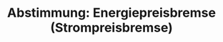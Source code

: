 ---
abstimmung:
  abstimmung: 2
  bundestagssitzung: 76
  datum: 15. Dezember 2022
  legislaturperiode: 20
categories:
- Todo
data:
- title: Abstimmungsergebnis 20221215_2.pdf
  url: /res/2025-btw/abstimmungsergebnisse/20221215_2.pdf
- title: Abstimmungsergebnis 20221215_2_xls.xlsx
  url: /res/2025-btw/abstimmungsergebnisse/20221215_2_xls.xlsx
- title: Abstimmungsergebnis 20221215_2_xls.csv
  url: /res/2025-btw/abstimmungsergebnisse_csv/20221215_2_xls.csv
documents:
- local: /res/2025-btw/drucksachen/2004685.pdf
  summary: '### Gesetzesentwurf der Fraktionen SPD, BÜNDNIS 90/DIE GRÜNEN und FDP


    Dieser Gesetzesentwurf zielt auf die Einführung einer Strompreisbremse und die
    Anpassung weiterer energierechtlicher Bestimmungen ab, um die Bevölkerung und
    Unternehmen vor den Folgen der stark gestiegenen Energiekosten zu schützen.  Die
    Strompreisbremse soll bis April 2024 greifen.


    **Kernpunkte und Ziele:**


    * Einführung einer Strompreisbremse

    * Entlastung von Stromverbrauchern

    * Abschöpfung von Überschusserlösen der Stromerzeuger

    * Stabilisierung der Übertragungsnetzentgelte

    * Anpassung energierechtlicher Bestimmungen'
  title: Drucksache 20/4685
  url: https://dserver.bundestag.de/btd/20/046/2004685.pdf
- local: /res/2025-btw/drucksachen/2004915.pdf
  summary: '### Beschlussempfehlung und Bericht des Ausschusses für Klimaschutz und
    Energie


    Der Ausschuss empfiehlt die Annahme des geänderten Gesetzentwurfs zur Einführung
    einer Strompreisbremse.  **Kernpunkte und Ziele:** Einführung einer Strompreisbremse
    bis April 2024, Entlastung von Stromverbrauchern,  Abschöpfung von Überschusserlösen
    der Stromerzeugung, Änderung energierechtlicher Bestimmungen.

    '
  title: Drucksache 20/4915
  url: https://dserver.bundestag.de/btd/20/049/2004915.pdf
ergebnis:
  AfD:
    enthaltung: 68
    gesamt: 78
    ja: 1
    nein: 0
    nichtabgegeben: 9
    ungueltig: 0
  Bündnis 90/Die Grünen:
    enthaltung: 0
    gesamt: 118
    ja: 105
    nein: 0
    nichtabgegeben: 13
    ungueltig: 0
  CDU/CSU:
    enthaltung: 0
    gesamt: 197
    ja: 0
    nein: 186
    nichtabgegeben: 11
    ungueltig: 0
  Die Linke:
    enthaltung: 31
    gesamt: 39
    ja: 0
    nein: 0
    nichtabgegeben: 8
    ungueltig: 0
  FDP:
    enthaltung: 0
    gesamt: 92
    ja: 86
    nein: 0
    nichtabgegeben: 6
    ungueltig: 0
  Fraktionslos:
    enthaltung: 2
    gesamt: 6
    ja: 1
    nein: 1
    nichtabgegeben: 2
    ungueltig: 0
  SPD:
    enthaltung: 0
    gesamt: 205
    ja: 180
    nein: 0
    nichtabgegeben: 25
    ungueltig: 0
layout: abstimmung
links:
- title: Link zu bundestag.de
  url: https://www.bundestag.de/parlament/plenum/abstimmung/abstimmung?id=830
preview: 'Deutscher Bundestag


  76. Sitzung des Deutschen Bundestages

  am Donnerstag, 15. Dezember 2022


  Endgültiges Ergebnis der Namentlichen Abstimmung Nr. 2


  Gesetzentwurf der Fraktionen SPD, BÜNDNIS 90/DIE GRÜNEN und FDP

  Entwurf eines Gesetzes zur Einführung einer Strompreisbremse und zur Änderung weiterer

  energierechtlicher Bestimmungen

  Drs. 20/4685 und 20/4915'
tags:
- Todo
title: 'Abstimmung: Energiepreisbremse (Strompreisbremse)'
---